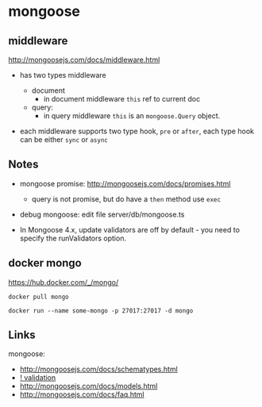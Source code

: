 # mongoose


## middleware

http://mongoosejs.com/docs/middleware.html

* has two types middleware
    * document 
        * in document middleware `this` ref to current doc
    * query: 
        * in query middleware `this` is an `mongoose.Query` object.

* each middleware supports two type hook, `pre` or `after`, each type hook can be either `sync` or `async`

## Notes

* mongoose promise: 
    http://mongoosejs.com/docs/promises.html
    * query is not promise, but do have a `then` method use `exec`

* debug mongoose:
    edit file  server/db/mongoose.ts

* In Mongoose 4.x, update validators are off by default - you need to specify the runValidators option.


## docker mongo
https://hub.docker.com/_/mongo/


    docker pull mongo

    docker run --name some-mongo -p 27017:27017 -d mongo

## Links

mongoose:
* http://mongoosejs.com/docs/schematypes.html
* [! validation](http://mongoosejs.com/docs/validation.html)
* http://mongoosejs.com/docs/models.html
* http://mongoosejs.com/docs/faq.html